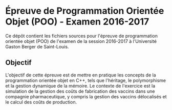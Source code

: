 # Épreuve de Programmation Orientée Objet (POO) - Examen 2016-2017

Ce dépôt contient les fichiers sources pour l'épreuve de programmation orientée objet (POO) de l'examen de la session 2016-2017 à l'Université Gaston Berger de Saint-Louis.

## Objectif

L'objectif de cette épreuve est de mettre en pratique les concepts de la programmation orientée objet en C++, tels que l'héritage, le polymorphisme et la gestion dynamique de la mémoire. Le contexte de l'exercice est la simulation de la gestion des coûts de fabrication des vaccins dans une compagnie pharmaceutique, y compris la gestion des vaccins délocalisés et le calcul des coûts de production.


